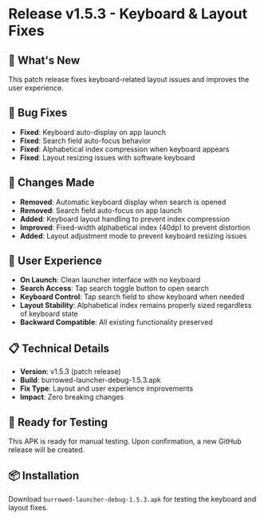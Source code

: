 # Release v1.5.3 - Keyboard & Layout Fixes

## 🎯 What's New
This patch release fixes keyboard-related layout issues and improves the user experience.

## 🔧 Bug Fixes
- **Fixed**: Keyboard auto-display on app launch
- **Fixed**: Search field auto-focus behavior
- **Fixed**: Alphabetical index compression when keyboard appears
- **Fixed**: Layout resizing issues with software keyboard

## 🎯 Changes Made
- **Removed**: Automatic keyboard display when search is opened
- **Removed**: Search field auto-focus on app launch
- **Added**: Keyboard layout handling to prevent index compression
- **Improved**: Fixed-width alphabetical index (40dp) to prevent distortion
- **Added**: Layout adjustment mode to prevent keyboard resizing issues

## 📱 User Experience
- **On Launch**: Clean launcher interface with no keyboard
- **Search Access**: Tap search toggle button to open search
- **Keyboard Control**: Tap search field to show keyboard when needed
- **Layout Stability**: Alphabetical index remains properly sized regardless of keyboard state
- **Backward Compatible**: All existing functionality preserved

## 📋 Technical Details
- **Version**: v1.5.3 (patch release)
- **Build**: burrowed-launcher-debug-1.5.3.apk
- **Fix Type**: Layout and user experience improvements
- **Impact**: Zero breaking changes

## 🚀 Ready for Testing
This APK is ready for manual testing. Upon confirmation, a new GitHub release will be created.

## 📦 Installation
Download `burrowed-launcher-debug-1.5.3.apk` for testing the keyboard and layout fixes.
